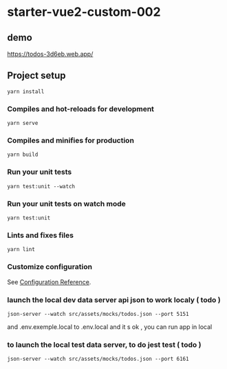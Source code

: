 # starter-vue2-custom-002

## demo

https://todos-3d6eb.web.app/

## Project setup

```
yarn install
```

### Compiles and hot-reloads for development

```
yarn serve
```

### Compiles and minifies for production

```
yarn build
```

### Run your unit tests

```
yarn test:unit --watch
```

### Run your unit tests on watch mode

```
yarn test:unit
```

### Lints and fixes files

```
yarn lint
```

### Customize configuration

See [Configuration Reference](https://cli.vuejs.org/config/).

### launch the local dev data server api json to work localy ( todo )

```
json-server --watch src/assets/mocks/todos.json --port 5151
```

and .env.exemple.local to .env.local and it s ok , you can run app in local

### to launch the local test data server, to do jest test ( todo )

```
json-server --watch src/assets/mocks/todos.json --port 6161
```
